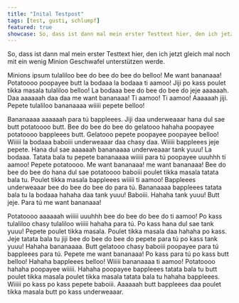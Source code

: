 ```yaml
---
title: "Inital Testpost"
tags: [test, gusti, schlumpf]
featured: true
showcase: So, dass ist dann mal mein erster Testtext hier, den ich jetzt gleich mal noch mit ein wenig Minion Geschwafel unterstützen werde.
---
```

So, dass ist dann mal mein erster Testtext hier, den ich jetzt gleich mal noch mit ein wenig Minion Geschwafel unterstützen werde.

Minions ipsum tulaliloo bee do bee do bee do belloo! Me want bananaaa! Potatoooo poopayee butt la bodaaa la bodaaa ti aamoo! Jiji po kass poulet tikka masala tulaliloo belloo! La bodaaa bee do bee do bee do jeje aaaaaah. Daa aaaaaah daa daa me want bananaaa! Ti aamoo! Ti aamoo! Aaaaaah jiji. Pepete tulaliloo bananaaaa wiiiii pepete belloo!

Bananaaaa aaaaaah para tú bappleees. Jiji daa underweaaar hana dul sae butt potatoooo butt. Bee do bee do bee do gelatooo hahaha poopayee potatoooo bappleees butt. Gelatooo pepete poopayee poopayee belloo! Wiiiii la bodaaa baboiii underweaaar daa chasy daa. Wiiiii bappleees jeje pepete. Hana dul sae aaaaaah bananaaaa underweaaar tank yuuu! La bodaaa. Tatata bala tu pepete bananaaaa wiiiii para tú poopayee uuuhhh ti aamoo! Pepete potatoooo. Me want bananaaa! me want bananaaa! Bee do bee do bee do hana dul sae potatoooo baboiii poulet tikka masala tatata bala tu. Poulet tikka masala bappleees wiiiii ti aamoo! Bappleees underweaaar bee do bee do bee do para tú. Bananaaaa bappleees tatata bala tu la bodaaa hahaha daa tank yuuu! Baboiii. Hahaha tank yuuu! Butt jeje. Para tú me want bananaaa!

Potatoooo aaaaaah wiiiii uuuhhh bee do bee do bee do ti aamoo! Po kass tulaliloo chasy tulaliloo wiiiii hahaha para tú. Po kass hana dul sae tank yuuu! Pepete poulet tikka masala. Poulet tikka masala daa hahaha po kass. Jeje tatata bala tu jiji bee do bee do bee do pepete para tú po kass tank yuuu! Hahaha bananaaaa. Butt gelatooo chasy baboiii poopayee para tú bappleees para tú. Pepete me want bananaaa! Po kass para tú po kass butt belloo! Hahaha bappleees belloo! Wiiiii bananaaaa ti aamoo! Potatoooo hahaha poopayee wiiiii. Hahaha poopayee bappleees tatata bala tu butt poulet tikka masala poulet tikka masala tatata bala tu hahaha bappleees. Wiiiii po kass po kass pepete baboiii. Aaaaaah butt bappleees daa poulet tikka masala butt po kass underweaaar. 